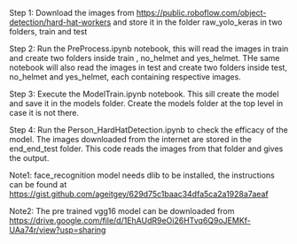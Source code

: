 Step 1: Download the images from https://public.roboflow.com/object-detection/hard-hat-workers and store it in the folder raw_yolo_keras in two folders, train and test

Step 2: Run the PreProcess.ipynb notebook, this will read the images in train and create two folders inside train , no_helmet and yes_helmet. THe same notebook will also read the images in test and create two folders inside test, no_helmet and yes_helmet, each containing respective images.

Step 3: Execute the ModelTrain.ipynb notebook. This sill create the model and save it in the models folder. Create the models folder at the top level in case it is not there.

Step 4: Run the Person_HardHatDetection.ipynb to check the efficacy of the model. The images downloaded from the internet are stored in the end_end_test folder. This code reads the images from that folder and gives the output.

Note1: face_recognition model needs dlib to be installed, the instructions can be found at https://gist.github.com/ageitgey/629d75c1baac34dfa5ca2a1928a7aeaf

Note2: The pre trained vgg16 model can be downloaded from https://drive.google.com/file/d/1EhAUdR9eOi26HTvq6Q9oJEMKf-UAa74r/view?usp=sharing